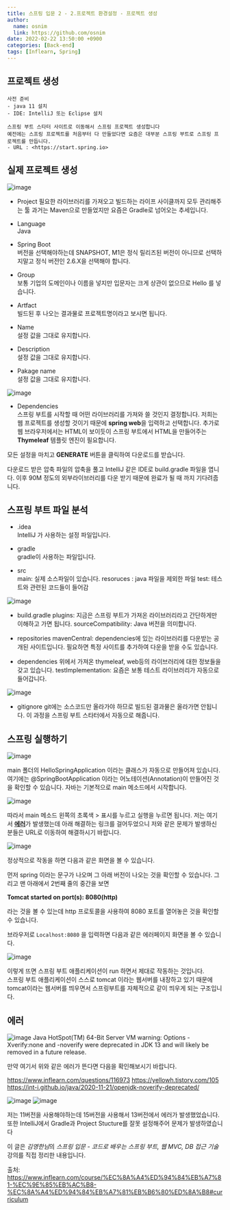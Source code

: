 ```yaml
---
title: 스프링 입문 2 - 2.프로젝트 환경설정 - 프로젝트 생성
author:
  name: osnim
  link: https://github.com/osnim
date: 2022-02-22 13:50:00 +0900
categories: [Back-end]
tags: [Inflearn, Spring]
---
```


## 프로젝트 생성

    사전 준비
    - java 11 설치
    - IDE: IntelliJ 또는 Eclipse 설치

    스프링 부트 스타터 사이트로 이동해서 스프링 프로젝트 생성합니다
    예전에는 스프링 프로젝트를 처음부터 다 만들었다면 요즘은 대부분 스프링 부트로 스프링 프로젝트를 만듭니다.
    - URL : <https://start.spring.io>

## 실제 프로젝트 생성

![image](https://user-images.githubusercontent.com/79408217/155076717-e4a1df22-8c74-4ce2-a7bd-d95e3513f90f.png)

- Project
  필요한 라이브러리를 가져오고 빌드하는 라이프 사이클까지 모두 관리해주는 툴 과거는 Maven으로 만들었지만 요즘은 Gradle로 넘어오는 추세입니다.

- Language <br>
  Java

- Spring Boot<br>
  버전을 선택해야하는데 SNAPSHOT, M1은 정식 릴리즈된 버전이 아니므로 선택하지말고 정식 버전인 2.6.X을 선택해야 합니다.

- Group<br>
  보통 기업의 도메인이나 이름을 넣지만 입문자는 크게 상관이 없으므로 Hello 를 넣습니다.

- Artfact<br>
  빌드된 후 나오는 결과물로 프로젝트명이라고 보시면 됩니다.

- Name<br>
  설정 값을 그대로 유지합니다.

- Description<br>
  설정 값을 그대로 유지합니다.

- Pakage name<br>
  설정 값을 그대로 유지합니다.

![image](https://user-images.githubusercontent.com/79408217/155077332-2a16993d-d2e6-4d6e-81ad-ec6ec4f4b1c8.png)

- Dependencies<br>
  스프링 부트를 시작할 때 어떤 라이브러리를 가져와 쓸 것인지 결정합니다.
  저희는 웹 프로젝트를 생성할 것이기 때문에 **spring web**을 입력하고 선택합니다.
  추가로 웹 브라우저에서는 HTML이 보이듯이 스프링 부트에서 HTML을 만들어주는 **Thymeleaf** 템플릿 엔진이 필요합니다.

모든 설정을 마치고 **GENERATE** 버튼을 클릭하여 다운로드를 받습니다.

다운로드 받은 압축 파일의 압축을 풀고 IntelliJ 같은 IDE로 build.gradle 파일을 엽니다. 이후 90M 정도의 외부라이브러리를 다운 받기 때문에 완료가 될 때 까지 기다려줍니다.

## 스프링 부트 파일 분석

- .idea<br>
  IntelliJ 가 사용하는 설정 파일입니다.

- gradle <br>
  gradle이 사용하는 파일입니다.

- src <br>
  main: 실제 소스파일이 있습니다.
  resoruces : java 파일을 제외한 파일
  test: 테스트와 관련된 코드들이 들어감

![image](https://user-images.githubusercontent.com/79408217/155079812-8ad3c4e8-517c-43c4-9c08-f61b970d3387.png)

- build.gradle
  plugins: 지금은 스프링 부트가 가져온 라이브러리라고 간단하게만 이해하고 가면 됩니다.
  sourceCompatibility: Java 버전을 의미합니다.

- repositories
  mavenCentral: dependencies에 있는 라이브러리를 다운받는 공개된 사이트입니다.
  필요하면 특정 사이트를 추가하여 다운을 받을 수도 있습니다.

- dependencies
  위에서 가져온 thymeleaf, web등의 라이브러리에 대한 정보들을 갖고 있습니다.
  testImplementation: 요즘은 보통 테스트 라이브러리가 자동으로 들어갑니다.

![image](https://user-images.githubusercontent.com/79408217/155080722-9a42ec76-803b-4bdc-abba-c61e486db6af.png)

- gitignore
  git에는 소스코드만 올라가야 하므로 빌드된 결과물은 올라가면 안됩니다. 이 과정을 스프링 부트 스타터에서 자동으로 해줍니다.

## 스프링 실행하기

![image](https://user-images.githubusercontent.com/79408217/155081133-5a6264e4-001f-481c-982e-fd599d0bf3b5.png)

main 폴더의 HelloSpringApplication 이라는 클래스가 자동으로 만들어져 있습니다.
여기에는 @SpringBootApplication 이라는 어노테이션(Annotation)이 만들어진 것을 확인할 수 있습니다.
자바는 기본적으로 main 메소드에서 시작합니다.

![image](https://user-images.githubusercontent.com/79408217/155097289-d824f29d-6933-4d62-85ad-016b4c489252.png)

따라서 main 메소드 왼쪽의 초록색 > 표시를 누르고 실행을 누르면 됩니다. 저는 여기서 [**에러**](#에러)가 발생했는데 아래 해결하는 링크를 걸어두었으니 저와 같은 문제가 발생하신 분들은 URL로 이동하여 해결하시기 바랍니다.

![image](https://user-images.githubusercontent.com/79408217/155123688-3860d5e0-fc6c-4d37-b091-ab25c137dc1a.png)

정상적으로 작동을 하면 다음과 같은 화면을 볼 수 있습니다.

먼저 spring 이라는 문구가 나오며 그 아래 버전이 나오는 것을 확인할 수 있습니다.
그리고 맨 아래에서 2번째 줄의 중간을 보면

**Tomcat started on port(s): 8080(http)**

라는 것을 볼 수 있는데 http 프로토콜을 사용하여 8080 포트를 열어놓은 것을 확인할 수 있습니다.

브라우저로 `Localhost:8080` 을 입력하면 다음과 같은 에러페이지 화면을 볼 수 있습니다.

![image](https://user-images.githubusercontent.com/79408217/155124981-cb0e1504-ea7e-4e59-9ce4-83f7a69d5f6b.png)

이렇게 뜨면 스프링 부트 애플리케이션이 run 하면서 제대로 작동하는 것입니다.<br>
스프링 부트 애플리케이션이 스스로 tomcat 이라는 웹서버를 내장하고 있기 때문에 tomcat이라는 웹서버를 띄우면서 스프링부트를 자체적으로 같이 띄우게 되는 구조입니다.

## 에러

![image](https://user-images.githubusercontent.com/79408217/155122633-574355cd-538f-4ac3-824f-e7712ae8846f.png)
Java HotSpot(TM) 64-Bit Server VM warning: Options -Xverify:none and -noverify were deprecated in JDK 13 and will likely be removed in a future release.

만약 여기서 위와 같은 에러가 뜬다면 다음을 확인해보시기 바랍니다.

<https://www.inflearn.com/questions/116973>
<https://yellowh.tistory.com/105>
<https://int-i.github.io/java/2020-11-21/openjdk-noverify-deprecated/>

![image](https://user-images.githubusercontent.com/79408217/155123047-c9043311-18e9-4083-868f-2e89e1e070e3.png)
![image](https://user-images.githubusercontent.com/79408217/155123117-0f3d4e1e-39fd-4adb-b2e1-07fd593a759a.png)

저는 11버전을 사용해야하는데 15버전을 사용해서 13버전에서 에러가 발생했었습니다. 또한 IntelliJ에서 Gradle과 Project Stucture를 잘못 설정해주어 문제가 발생하였습니다

이 글은 *김영한님*의 _스프링 입문 - 코드로 배우는 스프링 부트, 웹 MVC, DB 접근 기술_ 강의를 직접 정리한 내용입니다.

출처: <https://www.inflearn.com/course/%EC%8A%A4%ED%94%84%EB%A7%81-%EC%9E%85%EB%AC%B8-%EC%8A%A4%ED%94%84%EB%A7%81%EB%B6%80%ED%8A%B8#curriculum>
